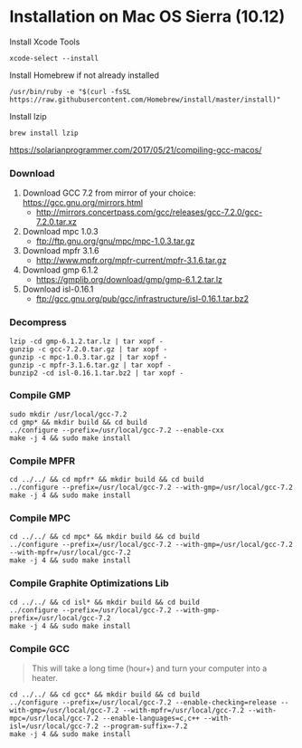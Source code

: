 # Installation on Mac OS Sierra (10.12)

Install Xcode Tools
```
xcode-select --install
```

Install Homebrew if not already installed
```
/usr/bin/ruby -e "$(curl -fsSL https://raw.githubusercontent.com/Homebrew/install/master/install)"
```

Install lzip
```
brew install lzip
```

https://solarianprogrammer.com/2017/05/21/compiling-gcc-macos/

### Download 

1. Download GCC 7.2 from mirror of your choice: https://gcc.gnu.org/mirrors.html
    * http://mirrors.concertpass.com/gcc/releases/gcc-7.2.0/gcc-7.2.0.tar.xz
1. Download mpc 1.0.3
    * ftp://ftp.gnu.org/gnu/mpc/mpc-1.0.3.tar.gz
1. Download mpfr 3.1.6
    * http://www.mpfr.org/mpfr-current/mpfr-3.1.6.tar.gz
1. Download gmp 6.1.2
    * https://gmplib.org/download/gmp/gmp-6.1.2.tar.lz
1. Download isl-0.16.1
    * ftp://gcc.gnu.org/pub/gcc/infrastructure/isl-0.16.1.tar.bz2

### Decompress

```
lzip -cd gmp-6.1.2.tar.lz | tar xopf -
gunzip -c gcc-7.2.0.tar.gz | tar xopf -
gunzip -c mpc-1.0.3.tar.gz | tar xopf -
gunzip -c mpfr-3.1.6.tar.gz | tar xopf -
bunzip2 -cd isl-0.16.1.tar.bz2 | tar xopf -
```

### Compile GMP

```
sudo mkdir /usr/local/gcc-7.2
cd gmp* && mkdir build && cd build
../configure --prefix=/usr/local/gcc-7.2 --enable-cxx
make -j 4 && sudo make install
```

### Compile MPFR

```
cd ../../ && cd mpfr* && mkdir build && cd build
../configure --prefix=/usr/local/gcc-7.2 --with-gmp=/usr/local/gcc-7.2
make -j 4 && sudo make install
```

### Compile MPC

```
cd ../../ && cd mpc* && mkdir build && cd build
../configure --prefix=/usr/local/gcc-7.2 --with-gmp=/usr/local/gcc-7.2 --with-mpfr=/usr/local/gcc-7.2
make -j 4 && sudo make install
```

### Compile Graphite Optimizations Lib

```
cd ../../ && cd isl* && mkdir build && cd build
../configure --prefix=/usr/local/gcc-7.2 --with-gmp-prefix=/usr/local/gcc-7.2
make -j 4 && sudo make install
```

### Compile GCC

> This will take a long time (hour+) and turn your computer into a heater.

```
cd ../../ && cd gcc* && mkdir build && cd build
../configure --prefix=/usr/local/gcc-7.2 --enable-checking=release --with-gmp=/usr/local/gcc-7.2 --with-mpfr=/usr/local/gcc-7.2 --with-mpc=/usr/local/gcc-7.2 --enable-languages=c,c++ --with-isl=/usr/local/gcc-7.2 --program-suffix=-7.2
make -j 4 && sudo make install
```
